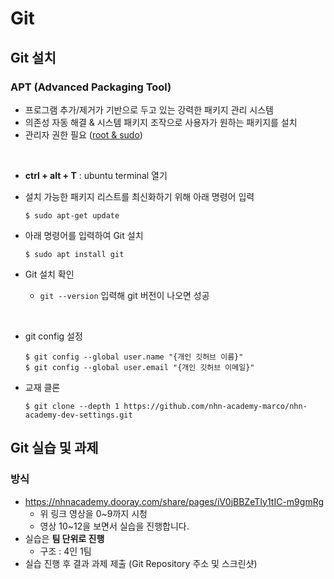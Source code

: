 # Git

## Git 설치

### APT (Advanced Packaging Tool)
- 프로그램 추가/제거가 기반으로 두고 있는 강력한 패키지 관리 시스템
- 의존성 자동 해결 & 시스템 패키지 조작으로 사용자가 원하는 패키지를 설치
- 관리자 권한 필요 ([root & sudo](https://help.ubuntu.com/kubuntu/desktopguide/ko/root-and-sudo.html))

<br/>

- **ctrl + alt + T** : ubuntu terminal 열기

- 설치 가능한 패키지 리스트를 최신화하기 위해 아래 명령어 입력
    ```console
    $ sudo apt-get update
    ```
-  아래 명령어를 입력하여 Git 설치
    ```console
    $ sudo apt install git
    ```
- Git 설치 확인
    - `git --version` 입력해 git 버전이 나오면 성공

<br/>

- git config 설정
    ```console
    $ git config --global user.name "{개인 깃허브 이름}"
    $ git config --global user.email "{개인 깃허브 이메일}"
    ```
- 교재 클론
    ```console
    $ git clone --depth 1 https://github.com/nhn-academy-marco/nhn-academy-dev-settings.git
    ```

## Git 실습 및 과제

### 방식
- https://nhnacademy.dooray.com/share/pages/iV0jBBZeTIy1tIC-m9gmRg
    - 위 링크 영상을 0~9까지 시청
    - 영상 10~12을 보면서 실습을 진행합니다.
- 실습은 **팀 단위로 진행**
    - 구조 : 4인 1팀
- 실습 진행 후 결과 과제 제출 (Git Repository 주소 및 스크린샷)
